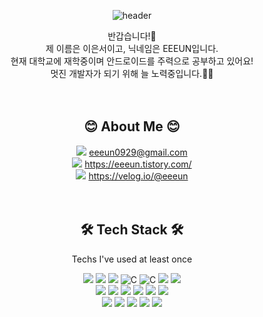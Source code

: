 <div align=center> 

![header](https://capsule-render.vercel.app/api?type=slice&height=300&text=EEEUN%20&desc=Eun%20Seo%20Lee&color=auto) <br>

반갑습니다!👋 <br>
제 이름은 이은서이고, 닉네임은 EEEUN입니다. <br>
현재 대학교에 재학중이며 안드로이드를 주력으로 공부하고 있어요! <br>
멋진 개발자가 되기 위해 늘 노력중입니다.🏃‍♀️ <br><br><br>


## 😊 About Me 😊 <br>
<img src="https://img.shields.io/badge/Gmail-EA4335.svg?style=flat-square&logo=Gmail&logoColor=white"/> eeeun0929@gmail.com <br>
<img src="https://img.shields.io/badge/Tistory-000000.svg?style=flat-square&logo=Tistory&logoColor=white"/> https://eeeun.tistory.com/ <br>
<img src="https://img.shields.io/badge/Velog-20C997.svg?style=flat-square&logo=Velog&logoColor=white"/> https://velog.io/@eeeun <br><br><br>


## 🛠 Tech Stack 🛠 <br>
Techs I've used at least once <br>

<img src="https://img.shields.io/badge/Java-007396.svg?style=flat-square&logo=java&logoColor=white"/>
<img src="https://img.shields.io/badge/Python-3766AB?style=flat-square&logo=Python&logoColor=white"/>
<img src="https://img.shields.io/badge/Kotlin-7F52FF.svg?style=flat-square&logo=Kotlin&logoColor=white"/>
<img alt="C" src="https://img.shields.io/badge/C-A8B9CC.svg?&style-for-the-badge&logo=C&logoColor=white"/> 
<img alt="C" src="https://img.shields.io/badge/C++-00599C.svg?&style-for-the-badge&logo=C%2B%2B&logoColor=white"/>
<img src="https://img.shields.io/badge/JavaScript-F7DF1E.svg?style=flat-square&logo=JavaScript&logoColor=white"/>
<img src="https://img.shields.io/badge/Dart-0175C2.svg?style=flat-square&logo=Dart&logoColor=white"/> <br>

<img src="https://img.shields.io/badge/Linux-FCC624.svg?&style-for-the-badge&logo=Linux&logoColor=white"/>
<img src="https://img.shields.io/badge/Android-3DDC84.svg?&style-for-the-badge&logo=Android&logoColor=white"/>
<img src="https://img.shields.io/badge/Flutter-02569B.svg?&style-for-the-badge&logo=Flutter&logoColor=white"/>
<img src="https://img.shields.io/badge/Firebase-FFCA28.svg?&style-for-the-badge&logo=Firebase&logoColor=white"/>
<img src="https://img.shields.io/badge/SQLite-003B57.svg?&style-for-the-badge&logo=SQLite&logoColor=white"/> 
<img src="https://img.shields.io/badge/MySQL-4479A1.svg?&style-for-the-badge&logo=MySQL&logoColor=white"/> <br>

<img src="https://img.shields.io/badge/Git-F05032.svg?&style-for-the-badge&logo=Git&logoColor=white"/>
<img src="https://img.shields.io/badge/GitHub-181717.svg?&style-for-the-badge&logo=GitHub&logoColor=white"/> 
<img src="https://img.shields.io/badge/GitLab-FC6D26.svg?&style-for-the-badge&logo=GitLab&logoColor=white"/>
<img src="https://img.shields.io/badge/Jira-0052CC.svg?&style-for-the-badge&logo=Jira&logoColor=white"/>
<img src="https://img.shields.io/badge/Slack-4A154B.svg?&style-for-the-badge&logo=Slack&logoColor=white"/> <br>


</div>
